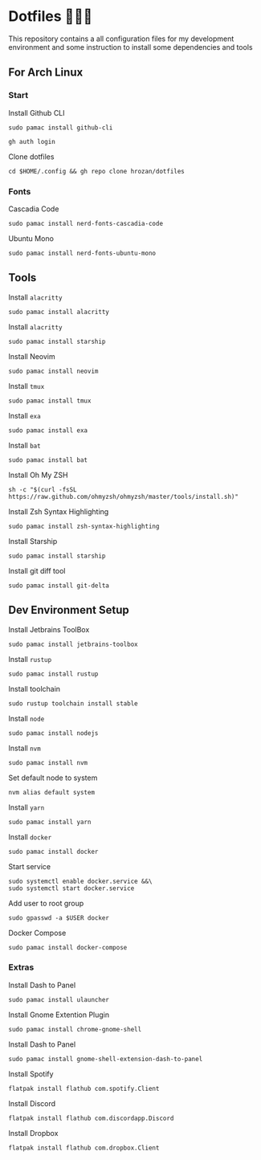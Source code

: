 # Dotfiles 👷🏻‍♂️

This repository contains a all configuration files for my development environment and some instruction to install some dependencies and tools

## For Arch Linux

### Start

Install Github CLI
```
sudo pamac install github-cli
```
```
gh auth login
```

Clone dotfiles
```
cd $HOME/.config && gh repo clone hrozan/dotfiles
```

### Fonts

Cascadia Code
```
sudo pamac install nerd-fonts-cascadia-code
```

Ubuntu Mono 
```
sudo pamac install nerd-fonts-ubuntu-mono
```

## Tools

Install `alacritty`
```
sudo pamac install alacritty
```

Install `alacritty`
```
sudo pamac install starship
```

Install Neovim
```
sudo pamac install neovim
```

Install `tmux`
```
sudo pamac install tmux
```

Install `exa`
```
sudo pamac install exa
```

Install `bat`
```
sudo pamac install bat
```

Install Oh My ZSH
```
sh -c "$(curl -fsSL https://raw.github.com/ohmyzsh/ohmyzsh/master/tools/install.sh)"
```

Install Zsh Syntax Highlighting
```
sudo pamac install zsh-syntax-highlighting
```

Install Starship
```
sudo pamac install starship
```

Install git diff tool
```
sudo pamac install git-delta
```

## Dev Environment Setup

Install Jetbrains ToolBox
```
sudo pamac install jetbrains-toolbox
```

Install `rustup`
```
sudo pamac install rustup
```

Install toolchain
```
sudo rustup toolchain install stable
```

Install `node`
```
sudo pamac install nodejs
```

Install `nvm`
```
sudo pamac install nvm 
```

Set default node to system
```
nvm alias default system
```

Install `yarn`
```
sudo pamac install yarn 
```

Install `docker`
```
sudo pamac install docker
```

Start service
```
sudo systemctl enable docker.service &&\
sudo systemctl start docker.service
```

Add user to root group
```
sudo gpasswd -a $USER docker

```
Docker Compose
```
sudo pamac install docker-compose
```

### Extras

Install Dash to Panel
```
sudo pamac install ulauncher 
```

Install Gnome Extention Plugin 
```
sudo pamac install chrome-gnome-shell 
```

Install Dash to Panel
```
sudo pamac install gnome-shell-extension-dash-to-panel 
```

Install Spotify
```
flatpak install flathub com.spotify.Client
```

Install Discord
```
flatpak install flathub com.discordapp.Discord
```

Install Dropbox
```
flatpak install flathub com.dropbox.Client
```
